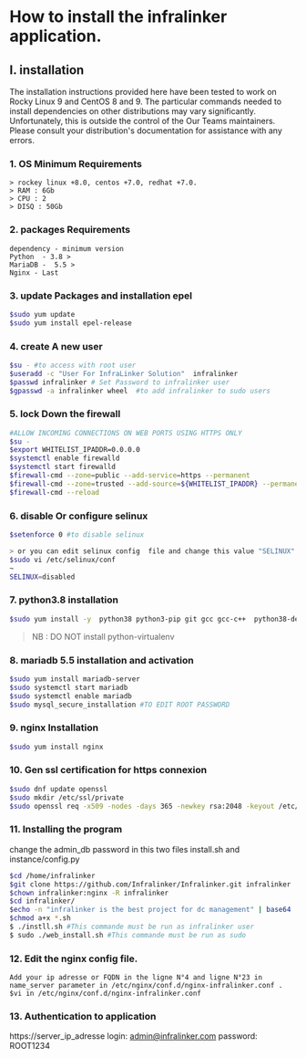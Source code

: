 # How to install the infralinker application.
## I. installation
The installation instructions provided here have been tested to work on Rocky Linux 9 and CentOS 8 and 9. The particular commands needed to install dependencies on other distributions may vary significantly. Unfortunately, this is outside the control of the Our Teams maintainers. Please consult your distribution's documentation for assistance with any errors.

### 1. OS Minimum Requirements
```
> rockey linux +8.0, centos +7.0, redhat +7.0.
> RAM : 6Gb
> CPU : 2
> DISQ : 50Gb
```
### 2. packages Requirements
```
dependency - minimum version
Python  - 3.8 >
MariaDB -  5.5 >
Nginx - Last
```
### 3. update Packages and installation epel
```bash
$sudo yum update
$sudo yum install epel-release
```
### 4. create A new user

```bash
$su - #to access with root user
$useradd -c "User For InfraLinker Solution"  infralinker
$passwd infralinker # Set Password to infralinker user
$gpasswd -a infralinker wheel  #to add infralinker to sudo users
```

### 5. lock Down the firewall

```bash
#ALLOW INCOMING CONNECTIONS ON WEB PORTS USING HTTPS ONLY
$su -
$export WHITELIST_IPADDR=0.0.0.0
$systemctl enable firewalld
$systemctl start firewalld
$firewall-cmd --zone=public --add-service=https --permanent
$firewall-cmd --zone=trusted --add-source=${WHITELIST_IPADDR} --permanent
$firewall-cmd --reload
```

### 6. disable Or configure selinux
```bash
$setenforce 0 #to disable selinux 

> or you can edit selinux config  file and change this value "SELINUX" to disabled
$sudo vi /etc/selinux/conf
~
SELINUX=disabled
```

### 7. python3.8 installation

```bash
$sudo yum install -y  python38 python3-pip git gcc gcc-c++  python38-devel  python3-virtualenv  zlib-devel  libjpeg-devel  python3-wheel (For python  Pillow Library)
```
>NB : DO NOT install python-virtualenv

### 8. mariadb 5.5 installation and activation
```bash
$sudo yum install mariadb-server
$sudo systemctl start mariadb
$sudo systemctl enable mariadb
$sudo mysql_secure_installation #TO EDIT ROOT PASSWORD
```

### 9. nginx Installation
```bash
$sudo yum install nginx
```

### 10. Gen ssl certification for https connexion
```bash
$sudo dnf update openssl
$sudo mkdir /etc/ssl/private
$sudo openssl req -x509 -nodes -days 365 -newkey rsa:2048 -keyout /etc/ssl/private/nginx-selfsigned.key -out /etc/ssl/certs/nginx-selfsigned.crt
```

### 11. Installing the  program
change the admin_db password in this two files
install.sh and instance/config.py

```bash
$cd /home/infralinker
$git clone https://github.com/Infralinker/Infralinker.git infralinker
$chown infralinker:nginx -R infralinker
$cd infralinker/
$echo -n "infralinker is the best project for dc management" | base64  #copy the output of this commande in instance/config.py at (STRIPE_API_KEY)
$chmod a+x *.sh 
$ ./instll.sh #This commande must be run as infralinker user
$ sudo ./web_install.sh #This commande must be run as sudo 
```

### 12. Edit the nginx config file.
```
Add your ip adresse or FQDN in the ligne N°4 and ligne N°23 in name_server parameter in /etc/nginx/conf.d/nginx-infralinker.conf .
$vi in /etc/nginx/conf.d/nginx-infralinker.conf 
```

### 13. Authentication to application
https://server_ip_adresse
login: admin@infralinker.com
password: ROOT1234

